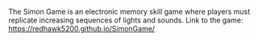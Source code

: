 The Simon Game is an electronic memory skill game where players must replicate increasing sequences of lights and sounds.
Link to the game: https://redhawk5200.github.io/SimonGame/
